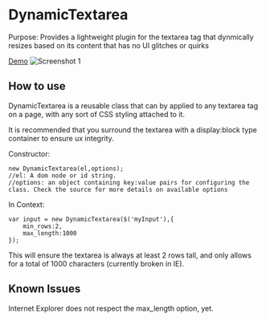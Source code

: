 DynamicTextarea
===========
Purpose: Provides a lightweight plugin for the textarea tag that dynmically resizes based on its content that has no UI glitches or quirks

[Demo](http://enmassellc.com/misc/dynamicTextarea.html "Demo")
![Screenshot 1](http://dl.dropbox.com/u/18782/dynamicTextarea.jpg)

How to use
----------
DynamicTextarea is a reusable class that can by applied to any textarea tag on a page, with any sort of CSS styling attached to it.

It is recommended that you surround the textarea with a display:block type container to ensure ux integrity.

Constructor:

	new DynamicTextarea(el,options);
	//el: A dom node or id string.
	//options: an object containing key:value pairs for configuring the class. Check the source for more details on available options
	
In Context:

	var input = new DynamicTextarea($('myInput'),{
		min_rows:2,
		max_length:1000
	});

This will ensure the textarea is always at least 2 rows tall, and only allows for a total of 1000 characters (currently broken in IE).

Known Issues
-----------------

Internet Explorer does not respect the max_length option, yet.